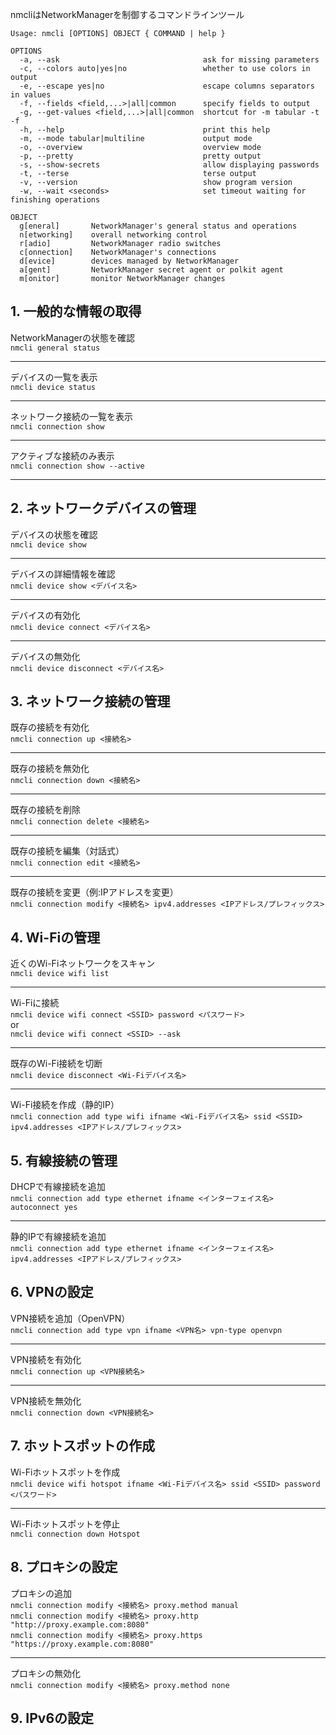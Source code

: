 nmcliはNetworkManagerを制御するコマンドラインツール  

```
Usage: nmcli [OPTIONS] OBJECT { COMMAND | help }

OPTIONS
  -a, --ask                                ask for missing parameters
  -c, --colors auto|yes|no                 whether to use colors in output
  -e, --escape yes|no                      escape columns separators in values
  -f, --fields <field,...>|all|common      specify fields to output
  -g, --get-values <field,...>|all|common  shortcut for -m tabular -t -f
  -h, --help                               print this help
  -m, --mode tabular|multiline             output mode
  -o, --overview                           overview mode
  -p, --pretty                             pretty output
  -s, --show-secrets                       allow displaying passwords
  -t, --terse                              terse output
  -v, --version                            show program version
  -w, --wait <seconds>                     set timeout waiting for finishing operations

OBJECT
  g[eneral]       NetworkManager's general status and operations
  n[etworking]    overall networking control
  r[adio]         NetworkManager radio switches
  c[onnection]    NetworkManager's connections
  d[evice]        devices managed by NetworkManager
  a[gent]         NetworkManager secret agent or polkit agent
  m[onitor]       monitor NetworkManager changes
```

## 1. 一般的な情報の取得  

NetworkManagerの状態を確認    
`nmcli general status`  

---

デバイスの一覧を表示  
`nmcli device status`  

---

ネットワーク接続の一覧を表示  
`nmcli connection show`  

---

アクティブな接続のみ表示  
`nmcli connection show --active`  

---

## 2. ネットワークデバイスの管理  

デバイスの状態を確認  
`nmcli device show`  

---

デバイスの詳細情報を確認  
`nmcli device show <デバイス名>`  

---

デバイスの有効化  
`nmcli device connect <デバイス名>`  

---

デバイスの無効化  
`nmcli device disconnect <デバイス名>`  

## 3. ネットワーク接続の管理  

既存の接続を有効化  
`nmcli connection up <接続名>`  

---

既存の接続を無効化  
`nmcli connection down <接続名>`  

---

既存の接続を削除  
`nmcli connection delete <接続名>`  

---

既存の接続を編集（対話式）  
`nmcli connection edit <接続名>`  

---

既存の接続を変更（例:IPアドレスを変更）  
`nmcli connection modify <接続名> ipv4.addresses <IPアドレス/プレフィックス>`  


## 4. Wi-Fiの管理  

近くのWi-Fiネットワークをスキャン  
`nmcli device wifi list`  

---

Wi-Fiに接続  
`nmcli device wifi connect <SSID> password <パスワード>`  
or  
`nmcli device wifi connect <SSID> --ask`  

---

既存のWi-Fi接続を切断  
`nmcli device disconnect <Wi-Fiデバイス名>`  

---

Wi-Fi接続を作成（静的IP）  
`nmcli connection add type wifi ifname <Wi-Fiデバイス名> ssid <SSID> ipv4.addresses <IPアドレス/プレフィックス>`  

## 5. 有線接続の管理  

DHCPで有線接続を追加  
`nmcli connection add type ethernet ifname <インターフェイス名> autoconnect yes`  

---

静的IPで有線接続を追加  
`nmcli connection add type ethernet ifname <インターフェイス名> ipv4.addresses <IPアドレス/プレフィックス>`  


## 6. VPNの設定 

VPN接続を追加（OpenVPN）  
`nmcli connection add type vpn ifname <VPN名> vpn-type openvpn`  

---

VPN接続を有効化  
`nmcli connection up <VPN接続名>`  

---

VPN接続を無効化  
`nmcli connection down <VPN接続名>`  


## 7. ホットスポットの作成  

Wi-Fiホットスポットを作成  
`nmcli device wifi hotspot ifname <Wi-Fiデバイス名> ssid <SSID> password <パスワード>`  

---

Wi-Fiホットスポットを停止  
`nmcli connection down Hotspot`  


## 8. プロキシの設定  

プロキシの追加  
`nmcli connection modify <接続名> proxy.method manual`  
`nmcli connection modify <接続名> proxy.http "http://proxy.example.com:8080"`  
`nmcli connection modify <接続名> proxy.https "https://proxy.example.com:8080"`  

---

プロキシの無効化  
`nmcli connection modify <接続名> proxy.method none`  


## 9. IPv6の設定  


